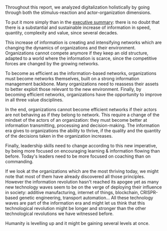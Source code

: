 
Throughout this report, we analyzed digitalization holistically by going through both the stimulus-reaction and actor-organization dimensions.

To put it more simply than in the [executive summary](#executive-summary): there is no doubt that there is a substantial and sustainable increase of information in speed, quantity, complexity and value, since several decades.

This increase of information is creating and intensifying networks which are changing the dynamics of organizations and their environment. Organizations cannot compete anymore if they keep an old structure, adapted to a world where the information is scarce, since the competitive forces are changed by the growing networks.

To become as efficient as the information-based networks, organizations must become networks themselves, built on a strong information management backbone. Many organizations need to reassess their assets to better exploit those relevant to the new environment. Finally, by becoming efficient networks, organizations have the opportunity to improve in all three value disciplines.  

In the end, organizations cannot become efficient networks if their actors are not behaving as if they belong to network. This require a change of the mindset of the actors of an organization: they must become better at information transmitting, processing and decision-making. The information era gives to organizations the ability to thrive, if the quality and the quantity of the decisions taken in the organization increases.

Finally, leadership skills need to change according to this new imperative, by being more focused on encouraging learning & information flowing than before. Today's leaders need to be more focused on coaching than on commanding.

If we look at the organizations which are the most thriving today, we might note that most of them have already discovered all those principles. However the information revolution hasn't reached its apogee yet as many new technology waves seem to be on the verge of deploying their influence in society: additive manufacturing, internet of things, blockchain, CRISPR-based genetic engineering, transport automation... All these technology waves are part of the information era and might let us think that this technological revolution might be longer and stronger than the other technological revolutions we have witnessed before.

Humanity is levelling up and it might be gaining several levels at once.   
